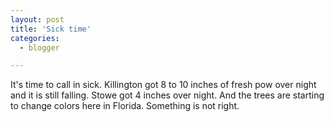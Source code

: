 ```yaml
---
layout: post
title: 'Sick time'
categories:
  - blogger

---
```


It's time to call in sick.  Killington got 8 to 10 inches of fresh pow over night and it is still falling.  Stowe got 4 inches over night.  And the trees are starting to change colors here in Florida.  Something is not right.
